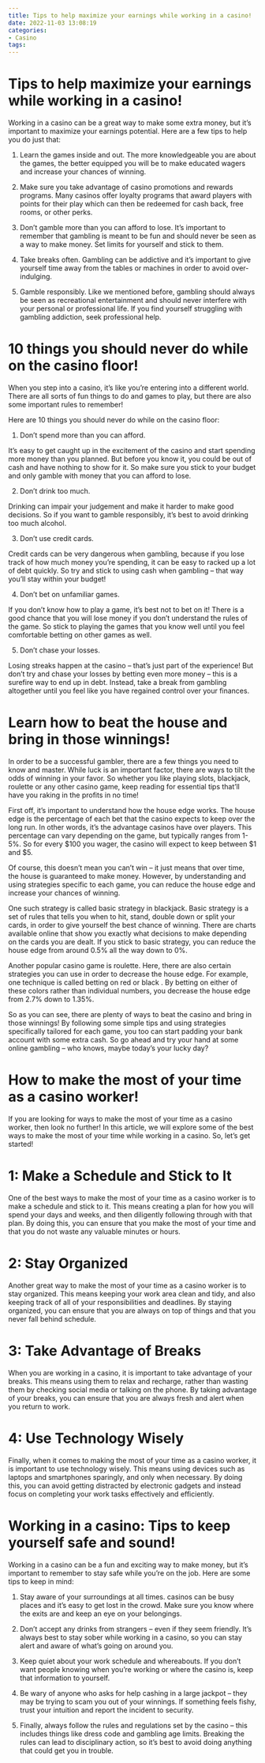 ```yaml
---
title: Tips to help maximize your earnings while working in a casino!
date: 2022-11-03 13:08:19
categories:
- Casino
tags:
---
```



#  Tips to help maximize your earnings while working in a casino!

 Working in a casino can be a great way to make some extra money, but it’s important to maximize your earnings potential. Here are a few tips to help you do just that:

1) Learn the games inside and out. The more knowledgeable you are about the games, the better equipped you will be to make educated wagers and increase your chances of winning.

2) Make sure you take advantage of casino promotions and rewards programs. Many casinos offer loyalty programs that award players with points for their play which can then be redeemed for cash back, free rooms, or other perks.

3) Don’t gamble more than you can afford to lose. It’s important to remember that gambling is meant to be fun and should never be seen as a way to make money. Set limits for yourself and stick to them.

4) Take breaks often. Gambling can be addictive and it’s important to give yourself time away from the tables or machines in order to avoid over-indulging.

5) Gamble responsibly. Like we mentioned before, gambling should always be seen as recreational entertainment and should never interfere with your personal or professional life. If you find yourself struggling with gambling addiction, seek professional help.

#  10 things you should never do while on the casino floor!

When you step into a casino, it’s like you’re entering into a different world. There are all sorts of fun things to do and games to play, but there are also some important rules to remember!

Here are 10 things you should never do while on the casino floor:

1. Don’t spend more than you can afford.

It’s easy to get caught up in the excitement of the casino and start spending more money than you planned. But before you know it, you could be out of cash and have nothing to show for it. So make sure you stick to your budget and only gamble with money that you can afford to lose.

2. Don’t drink too much.

Drinking can impair your judgement and make it harder to make good decisions. So if you want to gamble responsibly, it’s best to avoid drinking too much alcohol.

3. Don’t use credit cards.

Credit cards can be very dangerous when gambling, because if you lose track of how much money you’re spending, it can be easy to racked up a lot of debt quickly. So try and stick to using cash when gambling – that way you’ll stay within your budget!

4. Don’t bet on unfamiliar games.

If you don’t know how to play a game, it’s best not to bet on it! There is a good chance that you will lose money if you don’t understand the rules of the game. So stick to playing the games that you know well until you feel comfortable betting on other games as well.


5. Don’t chase your losses.

Losing streaks happen at the casino – that’s just part of the experience! But don’t try and chase your losses by betting even more money – this is a surefire way to end up in debt. Instead, take a break from gambling altogether until you feel like you have regained control over your finances.

#  Learn how to beat the house and bring in those winnings!

In order to be a successful gambler, there are a few things you need to know and master. While luck is an important factor, there are ways to tilt the odds of winning in your favor. So whether you like playing slots, blackjack, roulette or any other casino game, keep reading for essential tips that’ll have you raking in the profits in no time!

First off, it’s important to understand how the house edge works. The house edge is the percentage of each bet that the casino expects to keep over the long run. In other words, it’s the advantage casinos have over players. This percentage can vary depending on the game, but typically ranges from 1-5%. So for every $100 you wager, the casino will expect to keep between $1 and $5.

Of course, this doesn’t mean you can’t win – it just means that over time, the house is guaranteed to make money. However, by understanding and using strategies specific to each game, you can reduce the house edge and increase your chances of winning.

One such strategy is called basic strategy in blackjack. Basic strategy is a set of rules that tells you when to hit, stand, double down or split your cards, in order to give yourself the best chance of winning. There are charts available online that show you exactly what decisions to make depending on the cards you are dealt. If you stick to basic strategy, you can reduce the house edge from around 0.5% all the way down to 0%.

Another popular casino game is roulette. Here, there are also certain strategies you can use in order to decrease the house edge. For example, one technique is called betting on red or black . By betting on either of these colors rather than individual numbers, you decrease the house edge from 2.7% down to 1.35%.

So as you can see, there are plenty of ways to beat the casino and bring in those winnings! By following some simple tips and using strategies specifically tailored for each game, you too can start padding your bank account with some extra cash. So go ahead and try your hand at some online gambling – who knows, maybe today’s your lucky day?

#  How to make the most of your time as a casino worker!

If you are looking for ways to make the most of your time as a casino worker, then look no further! In this article, we will explore some of the best ways to make the most of your time while working in a casino. So, let’s get started!

# 1: Make a Schedule and Stick to It

One of the best ways to make the most of your time as a casino worker is to make a schedule and stick to it. This means creating a plan for how you will spend your days and weeks, and then diligently following through with that plan. By doing this, you can ensure that you make the most of your time and that you do not waste any valuable minutes or hours.

# 2: Stay Organized

Another great way to make the most of your time as a casino worker is to stay organized. This means keeping your work area clean and tidy, and also keeping track of all of your responsibilities and deadlines. By staying organized, you can ensure that you are always on top of things and that you never fall behind schedule.

# 3: Take Advantage of Breaks

When you are working in a casino, it is important to take advantage of your breaks. This means using them to relax and recharge, rather than wasting them by checking social media or talking on the phone. By taking advantage of your breaks, you can ensure that you are always fresh and alert when you return to work.

# 4: Use Technology Wisely

Finally, when it comes to making the most of your time as a casino worker, it is important to use technology wisely. This means using devices such as laptops and smartphones sparingly, and only when necessary. By doing this, you can avoid getting distracted by electronic gadgets and instead focus on completing your work tasks effectively and efficiently.

#  Working in a casino: Tips to keep yourself safe and sound!

Working in a casino can be a fun and exciting way to make money, but it’s important to remember to stay safe while you’re on the job. Here are some tips to keep in mind:

1. Stay aware of your surroundings at all times. casinos can be busy places and it’s easy to get lost in the crowd. Make sure you know where the exits are and keep an eye on your belongings.

2. Don’t accept any drinks from strangers – even if they seem friendly. It’s always best to stay sober while working in a casino, so you can stay alert and aware of what’s going on around you.

3. Keep quiet about your work schedule and whereabouts. If you don’t want people knowing when you’re working or where the casino is, keep that information to yourself.

4. Be wary of anyone who asks for help cashing in a large jackpot – they may be trying to scam you out of your winnings. If something feels fishy, trust your intuition and report the incident to security.

5. Finally, always follow the rules and regulations set by the casino – this includes things like dress code and gambling age limits. Breaking the rules can lead to disciplinary action, so it’s best to avoid doing anything that could get you in trouble.